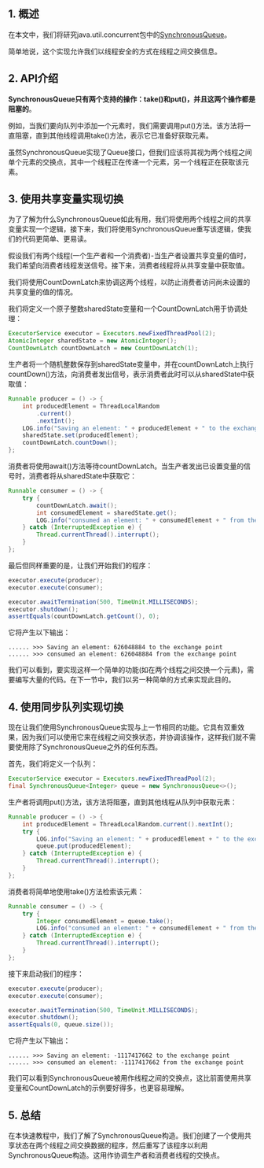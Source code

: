 ## 1. 概述

在本文中，我们将研究java.util.concurrent包中的[SynchronousQueue](https://docs.oracle.com/en/java/javase/11/docs/api/java.base/java/util/concurrent/SynchronousQueue.html)。

简单地说，这个实现允许我们以线程安全的方式在线程之间交换信息。

## 2. API介绍

**SynchronousQueue只有两个支持的操作：take()和put()，并且这两个操作都是阻塞的**。

例如，当我们要向队列中添加一个元素时，我们需要调用put()方法。该方法将一直阻塞，直到其他线程调用take()方法，表示它已准备好获取元素。

虽然SynchronousQueue实现了Queue接口，但我们应该将其视为两个线程之间单个元素的交换点，其中一个线程正在传递一个元素，另一个线程正在获取该元素。

## 3. 使用共享变量实现切换

为了了解为什么SynchronousQueue如此有用，我们将使用两个线程之间的共享变量实现一个逻辑，接下来，我们将使用SynchronousQueue重写该逻辑，使我们的代码更简单、更易读。

假设我们有两个线程(一个生产者和一个消费者)-当生产者设置共享变量的值时，我们希望向消费者线程发送信号。接下来，消费者线程将从共享变量中获取值。

我们将使用CountDownLatch来协调这两个线程，以防止消费者访问尚未设置的共享变量的值的情况。

我们将定义一个原子整数sharedState变量和一个CountDownLatch用于协调处理：

```java
ExecutorService executor = Executors.newFixedThreadPool(2);
AtomicInteger sharedState = new AtomicInteger();
CountDownLatch countDownLatch = new CountDownLatch(1);
```

生产者将一个随机整数保存到sharedState变量中，并在countDownLatch上执行countDown()方法，向消费者发出信号，表示消费者此时可以从sharedState中获取值：

```java
Runnable producer = () -> {
    int producedElement = ThreadLocalRandom
        .current()
        .nextInt();
    LOG.info("Saving an element: " + producedElement + " to the exchange point");
    sharedState.set(producedElement);
    countDownLatch.countDown();
};
```

消费者将使用await()方法等待countDownLatch。当生产者发出已设置变量的信号时，消费者将从sharedState中获取它：

```java
Runnable consumer = () -> {
    try {
        countDownLatch.await();
        int consumedElement = sharedState.get();
        LOG.info("consumed an element: " + consumedElement + " from the exchange point");
    } catch (InterruptedException e) {
        Thread.currentThread().interrupt();
    }
};
```

最后但同样重要的是，让我们开始我们的程序：

```java
executor.execute(producer);
executor.execute(consumer);

executor.awaitTermination(500, TimeUnit.MILLISECONDS);
executor.shutdown();
assertEquals(countDownLatch.getCount(), 0);
```

它将产生以下输出：

```shell
...... >>> Saving an element: 626048884 to the exchange point 
...... >>> consumed an element: 626048884 from the exchange point
```

我们可以看到，要实现这样一个简单的功能(如在两个线程之间交换一个元素)，需要编写大量的代码。在下一节中，我们以另一种简单的方式来实现此目的。

## 4. 使用同步队列实现切换

现在让我们使用SynchronousQueue实现与上一节相同的功能。它具有双重效果，因为我们可以使用它来在线程之间交换状态，并协调该操作，这样我们就不需要使用除了SynchronousQueue之外的任何东西。

首先，我们将定义一个队列：

```java
ExecutorService executor = Executors.newFixedThreadPool(2);
final SynchronousQueue<Integer> queue = new SynchronousQueue<>();
```

生产者将调用put()方法，该方法将阻塞，直到其他线程从队列中获取元素：

```java
Runnable producer = () -> {
    int producedElement = ThreadLocalRandom.current().nextInt();
    try {
        LOG.info("Saving an element: " + producedElement + " to the exchange point");
        queue.put(producedElement);
    } catch (InterruptedException e) {
        Thread.currentThread().interrupt();
    }
};
```

消费者将简单地使用take()方法检索该元素：

```java
Runnable consumer = () -> {
    try {
        Integer consumedElement = queue.take();
        LOG.info("consumed an element: " + consumedElement + " from the exchange point");
    } catch (InterruptedException e) {
        Thread.currentThread().interrupt();
    }
};
```

接下来启动我们的程序：

```java
executor.execute(producer);
executor.execute(consumer);

executor.awaitTermination(500, TimeUnit.MILLISECONDS);
executor.shutdown();
assertEquals(0, queue.size());
```

它将产生以下输出：

```shell
...... >>> Saving an element: -1117417662 to the exchange point 
...... >>> consumed an element: -1117417662 from the exchange point
```

我们可以看到SynchronousQueue被用作线程之间的交换点，这比前面使用共享变量和CountDownLatch的示例要好得多，也更容易理解。

## 5. 总结

在本快速教程中，我们了解了SynchronousQueue构造。我们创建了一个使用共享状态在两个线程之间交换数据的程序，然后重写了该程序以利用SynchronousQueue构造。这用作协调生产者和消费者线程的交换点。